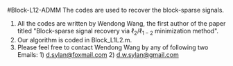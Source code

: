#Block-L12-ADMM
The codes are used to recover the block-sparse signals.
1. All the codes are written by Wendong Wang, the first author of the paper titled "Block-sparse signal recovery via $\ell_{2}/\ell_{1-2}$ minimization method".
2. Our algorithm is coded in Block_L1L2.m.
3. Please feel free to contact Wendong Wang by any of following two Emails: 1) d.sylan@foxmail.com 2) d.w.sylan@gmail.com
